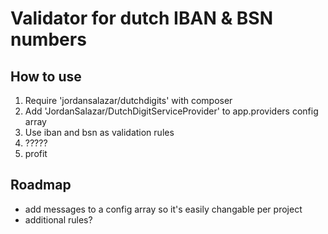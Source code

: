 # Validator for dutch IBAN & BSN numbers

## How to use
1. Require 'jordansalazar/dutchdigits' with composer
2. Add 'JordanSalazar/DutchDigitServiceProvider' to app.providers config array
3. Use iban and bsn as validation rules
4. ?????
5. profit

## Roadmap
- add messages to a config array so it's easily changable per project
- additional rules? 
